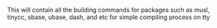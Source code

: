 This will contain all the building commands for packages such as musl, tinycc, sbase, ubase, dash, and etc for simple compiling process on tty
